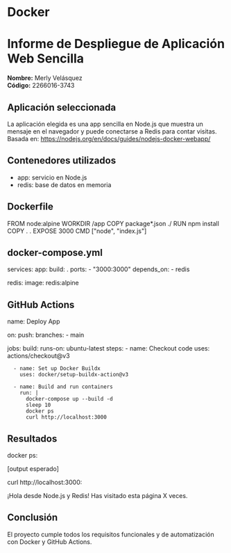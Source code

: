 # Docker
# Informe de Despliegue de Aplicación Web Sencilla
**Nombre:** Merly Velásquez  
**Código:** 2266016-3743

## Aplicación seleccionada

La aplicación elegida es una app sencilla en Node.js que muestra un mensaje en el navegador y puede conectarse a Redis para contar visitas.
Basada en: https://nodejs.org/en/docs/guides/nodejs-docker-webapp/

## Contenedores utilizados

- app: servicio en Node.js
- redis: base de datos en memoria

## Dockerfile

FROM node:alpine
WORKDIR /app
COPY package*.json ./
RUN npm install
COPY . .
EXPOSE 3000
CMD ["node", "index.js"]


## docker-compose.yml

services:
  app:
    build: .
    ports:
      - "3000:3000"
    depends_on:
      - redis

  redis:
    image: redis:alpine

## GitHub Actions

name: Deploy App

on:
  push:
    branches:
      - main

jobs:
  build:
    runs-on: ubuntu-latest
    steps:
      - name: Checkout code
        uses: actions/checkout@v3

      - name: Set up Docker Buildx
        uses: docker/setup-buildx-action@v3

      - name: Build and run containers
        run: |
          docker-compose up --build -d
          sleep 10
          docker ps
          curl http://localhost:3000

## Resultados

docker ps:

[output esperado]

curl http://localhost:3000:

¡Hola desde Node.js y Redis! Has visitado esta página X veces.

## Conclusión

El proyecto cumple todos los requisitos funcionales y de automatización con Docker y GitHub Actions.